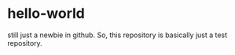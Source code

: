 hello-world
===========
still just a newbie in github.
So, this repository is basically just a test repository.
